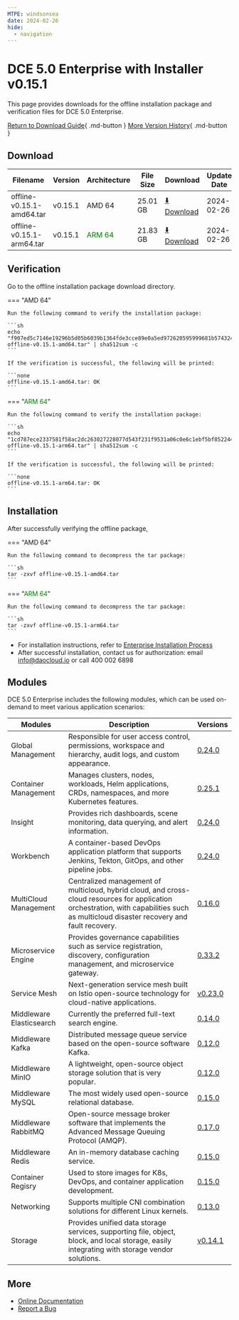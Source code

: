 ```yaml
---
MTPE: windsonsea
date: 2024-02-26
hide:
  - navigation
---
```


# DCE 5.0 Enterprise with Installer v0.15.1

This page provides downloads for the offline installation package and verification files for DCE 5.0 Enterprise.

[Return to Download Guide](../index.md#_2){ .md-button } [More Version History](./dce5-installer-history.md){ .md-button }

## Download

| Filename | Version | Architecture | File Size | Download | Update Date |
| --------- | ------- | ------------ | --------- | -------- | ----------- |
| offline-v0.15.1-amd64.tar | v0.15.1 | AMD 64 | 25.01 GB | [:arrow_down: Download](https://qiniu-download-public.daocloud.io/DaoCloud_Enterprise/dce5/offline-v0.15.1-amd64.tar) | 2024-02-26 |
| offline-v0.15.1-arm64.tar | v0.15.1 | <font color="green">ARM 64</font> | 21.83 GB | [:arrow_down: Download](https://qiniu-download-public.daocloud.io/DaoCloud_Enterprise/dce5/offline-v0.15.1-arm64.tar) | 2024-02-26 |

## Verification

Go to the offline installation package download directory.

=== "AMD 64"

    Run the following command to verify the installation package:

    ```sh
    echo "f907ed5c7146e19296b5d05b6039b1364fde3cce89e0a5ed972620595999681b574324a8cd27e1b70a9e5d536439621342e7c4ff4e5fd02e0f8b6495200657b6  offline-v0.15.1-amd64.tar" | sha512sum -c
    ```

    If the verification is successful, the following will be printed:

    ```none
    offline-v0.15.1-amd64.tar: OK
    ```

=== "<font color="green">ARM 64</font>"

    Run the following command to verify the installation package:

    ```sh
    echo "1cd787ece2337581f58ac2dc263027228077d543f231f9531a06c0e6c1ebf5bf852244bcb0674a3a0bcaa9e8d59eeec5f1999bc1f2c87d1768b3b130e9167ca1  offline-v0.15.1-arm64.tar" | sha512sum -c
    ```

    If the verification is successful, the following will be printed:

    ```none
    offline-v0.15.1-arm64.tar: OK
    ```

## Installation

After successfully verifying the offline package,

=== "AMD 64"

    Run the following command to decompress the tar package:

    ```sh
    tar -zxvf offline-v0.15.1-amd64.tar
    ```

=== "<font color="green">ARM 64</font>"

    Run the following command to decompress the tar package:

    ```sh
    tar -zxvf offline-v0.15.1-arm64.tar
    ```

- For installation instructions, refer to [Enterprise Installation Process](../../install/commercial/start-install.md)
- After successful installation, contact us for authorization: email info@daocloud.io or call 400 002 6898

## Modules

DCE 5.0 Enterprise includes the following modules, which can be used on-demand to meet various application scenarios:

| Modules | Description | Versions |
| ------- | ----------- | -------- |
| Global Management | Responsible for user access control, permissions, workspace and hierarchy, audit logs, and custom appearance. | [0.24.0](../../ghippo/intro/release-notes.md#v0240) |
| Container Management | Manages clusters, nodes, workloads, Helm applications, CRDs, namespaces, and more Kubernetes features. | [0.25.1](../../kpanda/intro/release-notes.md#v0251) |
| Insight | Provides rich dashboards, scene monitoring, data querying, and alert information. | [0.24.0](../../insight/intro/releasenote.md#v0240) |
| Workbench | A container-based DevOps application platform that supports Jenkins, Tekton, GitOps, and other pipeline jobs. | [0.24.0](../../amamba/intro/release-notes.md#v0240) |
| MultiCloud Management | Centralized management of multicloud, hybrid cloud, and cross-cloud resources for application orchestration, with capabilities such as multicloud disaster recovery and fault recovery. | [0.16.0](../../kairship/intro/release-notes.md#v0160) |
| Microservice Engine | Provides governance capabilities such as service registration, discovery, configuration management, and microservice gateway. | [0.33.2](../../skoala/intro/release-notes.md#v0332) |
| Service Mesh | Next-generation service mesh built on Istio open-source technology for cloud-native applications. | [v0.23.0](../../mspider/intro/release-notes.md#v0230) |
| Middleware Elasticsearch | Currently the preferred full-text search engine. | [0.14.0](../../middleware/elasticsearch/release-notes.md#v0140) |
| Middleware Kafka | Distributed message queue service based on the open-source software Kafka. | [0.12.0](../../middleware/kafka/release-notes.md#v0120) |
| Middleware MinIO | A lightweight, open-source object storage solution that is very popular. | [0.12.0](../../middleware/minio/release-notes.md#v0120) |
| Middleware MySQL | The most widely used open-source relational database. | [0.15.0](../../middleware/mysql/release-notes.md#v0150) |
| Middleware RabbitMQ | Open-source message broker software that implements the Advanced Message Queuing Protocol (AMQP). | [0.17.0](../../middleware/rabbitmq/release-notes.md#v0170) |
| Middleware Redis | An in-memory database caching service. | [0.15.0](../../middleware/redis/release-notes.md#v0150) |
| Container Regisry | Used to store images for K8s, DevOps, and container application development. | [0.15.0](../../kangaroo/intro/release-notes.md#v0150) |
| Networking | Supports multiple CNI combination solutions for different Linux kernels. | [0.13.0](../../network/intro/releasenotes.md) |
| Storage | Provides unified data storage services, supporting file, object, block, and local storage, easily integrating with storage vendor solutions. | [v0.14.1](../../storage/hwameistor/releasenotes.md) |

## More

- [Online Documentation](../../dce/index.md)
- [Report a Bug](https://github.com/DaoCloud/DaoCloud-docs/issues)
